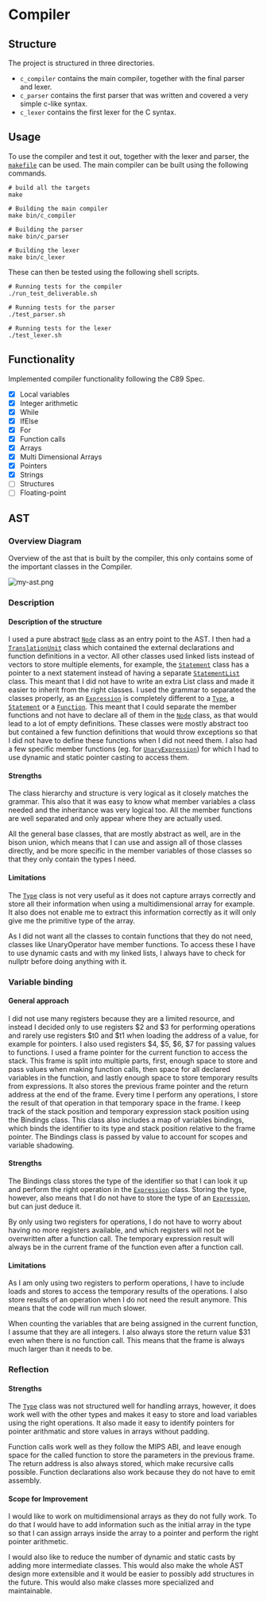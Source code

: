 # Compiler


## Structure

The project is structured in three directories.

- `c_compiler` contains the main compiler, together with the final parser and lexer.
- `c_parser` contains the first parser that was written and covered a very simple c-like syntax.
- `c_lexer` contains the first lexer for the C syntax.


## Usage

To use the compiler and test it out, together with the lexer and parser, the [`makefile`](/makefile) can
be used. The main compiler can be built using the following commands.

``` shell
# build all the targets
make

# Building the main compiler
make bin/c_compiler

# Building the parser
make bin/c_parser

# Building the lexer
make bin/c_lexer
```

These can then be tested using the following shell scripts.

``` shell
# Running tests for the compiler
./run_test_deliverable.sh

# Running tests for the parser
./test_parser.sh

# Running tests for the lexer
./test_lexer.sh
```


## Functionality

Implemented compiler functionality following the C89 Spec.

- [x] Local variables
- [x] Integer arithmetic
- [x] While
- [x] IfElse
- [x] For
- [x] Function calls
- [x] Arrays
- [x] Multi Dimensional Arrays
- [x] Pointers
- [x] Strings
- [ ] Structures
- [ ] Floating-point

## AST

### Overview Diagram

Overview of the ast that is built by the compiler, this only contains some of the important classes
in the Compiler.

![my-ast.png](/res/my-ast.png)

### Description

#### Description of the structure

I used a pure abstract [`Node`](/c_compiler/include/node.hpp) class as an entry point to the AST.
I then had a [`TranslationUnit`](/c_compiler/include/translation_unit.hpp) class which contained 
the external declarations and function
definitions in a vector. All other classes used linked lists instead of vectors to store
multiple elements, for example, the [`Statement`](/c_compiler/include/statement.hpp) class has a 
pointer to a next statement instead
of having a separate [`StatementList`](/c_compiler/include/statement.hpp) class. This meant that 
I did not have to write an extra List
class and made it easier to inherit from the right classes. I used the grammar to separated the
classes properly, as an [`Expression`](/c_compiler/include/expression.hpp) is completely different 
to a [`Type`](/c_compiler/include/type.hpp), a [`Statement`](/c_compiler/include/statement.hpp) 
or a [`Function`](/c_compiler/include/function.hpp).
This meant that I could separate the member functions and not have to declare all of them in the
[`Node`](/c_compiler/include/node.hpp) class, as that would lead to a lot of empty definitions. These classes were mostly abstract too
but contained a few function definitions that would throw exceptions so that I did not have to
define these functions when I did not need them. I also had a few specific member functions
(eg. for [`UnaryExpression`](/c_compiler/include/expression.hpp)) for which I had to use dynamic 
and static pointer casting to access them.

#### Strengths

The class hierarchy and structure is very logical as it closely matches the grammar.
This also that it was easy to know what member variables a class needed and the
inheritance was very logical too. All the member functions are well separated
and only appear where they are actually used.

All the general base classes, that are mostly abstract as well, are in the bison union,
which means that I can use and assign all of those classes directly, and be more
specific in the member variables of those classes so that they only contain the types I need.

#### Limitations 

The [`Type`](/c_compiler/include/type.hpp) class is not very useful as it does not capture arrays correctly and store
all their information when using a multidimensional array for example. It also does not
enable me to extract this information correctly as it will only give me the primitive type of
the array.

As I did not want all the classes to contain functions that they do not need, classes like
UnaryOperator have member functions. To access these I have to use dynamic casts and with my
linked lists, I always have to check for nullptr before doing anything with it.

### Variable binding

#### General approach

I did not use many registers because they are a limited resource, and instead I decided
only to use registers $2 and $3 for performing operations and rarely use registers $t0 and $t1
when loading the address of a value, for example for pointers. I also used registers $4, $5, $6, $7
for passing values to functions. I used a frame pointer for the current function to access the
stack. This frame is split into multiple parts, first, enough space to store and pass values
when making function calls, then space for all declared variables in the function, and lastly enough
space to store temporary results from expressions. It also stores the previous frame pointer and the
return address at the end of the frame. Every time I perform any operations, I store
the result of that operation in that temporary space in the frame. I keep track of the stack
position and temporary expression stack position using the Bindings class. This class also includes
a map of variables bindings, which binds the identifier to its type and stack position
relative to the frame pointer. The Bindings class is passed by value to account for scopes and
variable shadowing. 

#### Strengths

The Bindings class stores the type of the identifier so that I can look
it up and perform the right operation in the [`Expression`](/c_compiler/include/expression.hpp) class. Storing the type, however, also
means that I do not have to store the type of an [`Expression`](/c_compiler/include/expression.hpp), but can just deduce it.

By only using two registers for operations, I do not have to worry about having no more
registers available, and which registers will not be overwritten after a function call.
The temporary expression result will always be in the current frame of the function even after
a function call.

#### Limitations

As I am only using two registers to perform operations, I have to include loads and
stores to access the temporary results of the operations. I also store results of an operation
when I do not need the result anymore. This means that the code will run much slower.

When counting the variables that are being assigned in the current function, I assume that
they are all integers. I also always store the return value $31 even when there is no function
call. This means that the frame is always much larger than it needs to be.

### Reflection

#### Strengths

The [`Type`](/c_compiler/include/type.hpp) class was not structured well for handling arrays, however, it does work well
with the other types and makes it easy to store and load variables using the
right operations. It also made it easy to identify pointers for pointer arithmatic and store
values in arrays without padding.

Function calls work well as they follow the MIPS ABI, and leave enough space for the called
function to store the parameters in the previous frame. The return address is also always stored,
which make recursive calls possible. Function declarations also work because they do not have
to emit assembly.

#### Scope for Improvement

I would like to work on multidimensional arrays as they do not fully work. To do
that I would have to add information such as the initial array in the type so that I can assign
arrays inside the array to a pointer and perform the right pointer arithmetic.

I would also like to reduce the number of dynamic and static casts by adding more
intermediate classes. This would also make the whole AST design more extensible and it would
be easier to possibly add structures in the future. This would also make classes more specialized
and maintainable.
